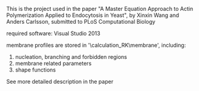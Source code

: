 This is the project used in the paper 
"A Master Equation Approach to Actin Polymerization Applied to Endocytosis in Yeast", by Xinxin Wang and Anders Carlsson, submitted to PLoS Computational Biology

required software: Visual Studio 2013

membrane profiles are stored in '\calculation_RK\membrane', including:
1. nucleation, branching and forbidden regions
2. membrane related parameters
3. shape functions 

See more detailed description in the paper 

